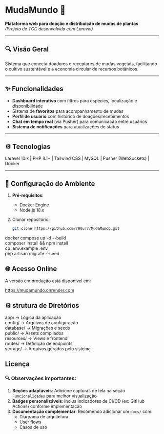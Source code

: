 # MudaMundo 🌱  

**Plataforma web para doação e distribuição de mudas de plantas**  
*(Projeto de TCC desenvolvido com Laravel)*  

---

## 🔍 Visão Geral  
Sistema que conecta doadores e receptores de mudas vegetais, facilitando o cultivo sustentável e a economia circular de recursos botânicos.  

---

## ✨ Funcionalidades  
- **Dashboard interativo** com filtros para espécies, localização e disponibilidade  
- Sistema de **favoritos** para acompanhamento de mudas  
- **Perfil de usuário** com histórico de doações/recebimentos  
- **Chat em tempo real** (via Pusher) para comunicação entre usuários  
- **Sistema de notificações** para atualizações de status  

---

## ⚙️ Tecnologias  

Laravel 10.x | PHP 8.1+ | Tailwind CSS | MySQL | Pusher (WebSockets) | Docker

---

## 🚀 Configuração do Ambiente  
1. **Pré-requisitos**:  
   - Docker Engine  
   - Node.js 18.x  

2. Clonar repositório:  
   ```bash  
   git clone https://github.com/r90ur7/MudaMundo.git  
docker compose up -d --build  
composer install && npm install  
cp .env.example .env  
php artisan migrate --seed  
## 🌐 Acesso Online
A versão em produção está disponível em:

https://mudamundo.onrender.com

## ⚙️ strutura de Diretórios  

app/           → Lógica da aplicação  
config/        → Arquivos de configuração  
database/      → Migrações e seeds  
public/        → Assets compilados  
resources/     → Views e frontend  
routes/        → Definição de endpoints  
storage/       → Arquivos gerados pelo sistema  
## Licença

### 🔍 Observações importantes:  
1. **Seções adaptáveis**: Adicione capturas de tela na seção `Funcionalidades` para melhor visualização  
2. **Badges personalizáveis**: Inclua indicadores de CI/CD (ex: GitHub Actions) conforme implementação  
3. **Documentação complementar**: Recomendo adicionar um `docs/` com:  
   - Diagrama de arquitetura  
   - User flows  
   - Casos de uso  
